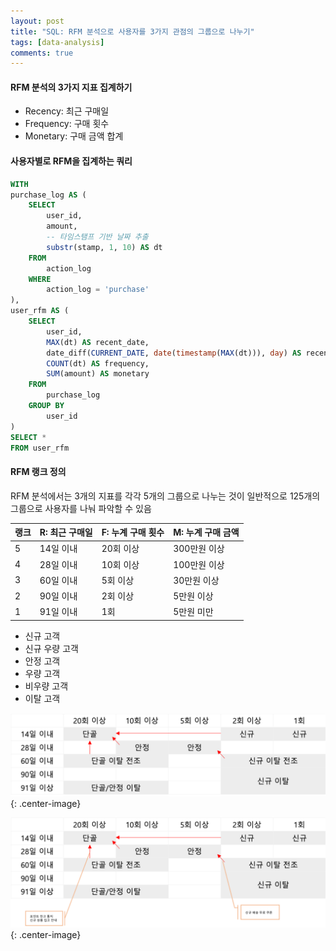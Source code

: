 ```yaml
---
layout: post
title: "SQL: RFM 분석으로 사용자를 3가지 관점의 그룹으로 나누기"
tags: [data-analysis]
comments: true
---
```


#### RFM 분석의 3가지 지표 집계하기
- Recency: 최근 구매일
- Frequency: 구매 횟수
- Monetary: 구매 금액 합계

#### 사용자별로 RFM을 집계하는 쿼리
```sql 
WITH
purchase_log AS (
    SELECT
        user_id,
        amount,
        -- 타임스탬프 기반 날짜 추출
        substr(stamp, 1, 10) AS dt
    FROM
        action_log
    WHERE 
        action_log = 'purchase'
),
user_rfm AS (
    SELECT
        user_id,
        MAX(dt) AS recent_date,
        date_diff(CURRENT_DATE, date(timestamp(MAX(dt))), day) AS recency,
        COUNT(dt) AS frequency,
        SUM(amount) AS monetary
    FROM
        purchase_log
    GROUP BY
        user_id
)
SELECT *
FROM user_rfm
```

#### RFM 랭크 정의
RFM 분석에서는 3개의 지표를 각각 5개의 그룹으로 나누는 것이 일반적으로 125개의 그룹으로 사용자를 나눠 파악할 수 있음

| 랭크 | R: 최근 구매일 | F: 누계 구매 횟수 | M: 누계 구매 금액 |
|------|----------------|-------------------|-------------------|
| 5    | 14일 이내      | 20회 이상         | 300만원 이상      |
| 4    | 28일 이내      | 10회 이상         | 100만원 이상      |
| 3    | 60일 이내      | 5회 이상          | 30만원 이상       |
| 2    | 90일 이내      | 2회 이상          | 5만원 이상        |
| 1    | 91일 이내      | 1회               | 5만원 미만        |

- 신규 고객
- 신규 우량 고객
- 안정 고객
- 우량 고객
- 비우량 고객
- 이탈 고객



![Image-2](../images/2020-01-05-SQL-RC-RFM분석-1.png){: .center-image}

![Image-2](../images/2020-01-05-SQL-RC-RFM분석-2.png){: .center-image}